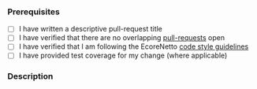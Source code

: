 ### Prerequisites

- [ ] I have written a descriptive pull-request title
- [ ] I have verified that there are no overlapping [pull-requests](https://github.com/STARIONGROUP/EcoreNetto/pulls) open
- [ ] I have verified that I am following the EcoreNetto [code style guidelines](https://raw.githubusercontent.com/STARIONGROUP/EcoreNetto/master/.github/CONTRIBUTING.md)
- [ ] I have provided test coverage for my change (where applicable)

### Description
<!-- A description of the changes proposed in the pull-request -->

<!-- Thanks for contributing to EcoreNetto! -->